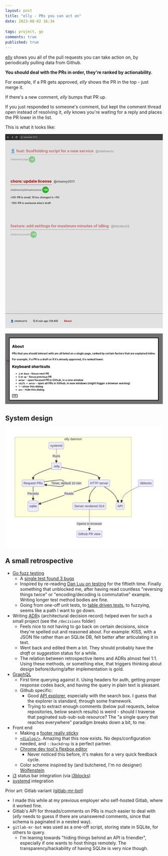 ```yaml
---
layout: post
title: "elly - PRs you can act on"
date: 2023-08-02 16:34

tags: project, go
comments: true
published: true
---
```


[elly](https://github.com/chelmertz/elly) shows you all of the pull requests you
can take action on, by periodically pulling data from Github.

**You should deal with the PRs in order, they're ranked by actionability.**

For example, if a PR gets approved, _elly_ shows the PR in the top - just merge it.

If there's a new comment, _elly_ bumps that PR up.

If you just responded to someone's comment, but kept the comment thread open instead of resolving it, _elly_ knows you're waiting for a reply and places the PR lower in the list.

This is what it looks like:

![gui](/assets/elly_gui.png)

![about](/assets/elly_about.png)

## System design

![architecture](/assets/elly_architecture.png)

## A small retrospective

- [Go fuzz testing](https://go.dev/security/fuzz/)
  - A [single test found 3 bugs](https://github.com/chelmertz/elly/commit/4bd771bb32ded27cd048d168034d860ae2bf77ba)
  - Inspired by re-reading [Dan Luu on testing](https://danluu.com/testing/) for
    the fiftieth time. Finally something that unblocked me, after having read
    countless "reversing things twice" or "encoding/decoding is commutative"
    example. Writing longer test method bodies are fine.
  - Going from one-off unit tests, to [table driven tests](https://dave.cheney.net/2019/05/07/prefer-table-driven-tests),
    to fuzzying, seems like a path I want to go down.
- Writing [ADR](https://adr.github.io/)s (architectural decision record) helped
  even for such a small project (see the `/decisions` folder)
  - Feels nice to not having to go back on certain decisions, since they're
    spelled out and reasoned about. For example: KISS, with a JSON file rather
    than an SQLite DB, felt better after articulating it in text.
  - Went back and edited them a lot. They should probably have the _draft_ or
    _suggestion_ status for a while.
  - The relation between retrospective items and ADRs almost feel 1:1. Using
    these methods, or something else, that triggers thinking about design
    before/during/after implementation is gold.
- [GraphQL](https://graphql.org/)
  - First time querying against it. Using headers for auth, getting proper
    response codes back, and having the query in plain text is pleasant.
  - Github specific:
    - Good [API explorer](https://docs.github.com/en/graphql/overview/explorer),
      especially with the search box. I guess that the explorer is standard,
      through some framework.
    - Trying to extract enough comments (below pull requests, below repositories,
      below search results) is weird - should I traverse that paginated
      sub-sub-sub resource? The "a single query that reaches everywhere"
      paradigm breaks down a bit, to me.
- Front end
  - Making a [footer really sticky](https://stackoverflow.com/questions/4575826/how-to-push-a-footer-to-the-bottom-of-page-when-content-is-short-or-missing)
  - [`<dialog/>`](https://developer.mozilla.org/en-US/docs/Web/HTML/Element/dialog).
    Amazing that this now exists. No deps/configuration needed, and `::backdrop`
    is a perfect partner.
  - [Chrome dev tool's flexbox editor](https://developer.chrome.com/docs/devtools/css/flexbox/)
    - Never noticed this before, it's makes for a very quick feedback cycle.
  - Color scheme inspired by (and butchered, I'm no designer) [Wolfenstein](https://www.gameuidatabase.com/gameData.php?id=441)
- [i3](https://i3wm.org/) status bar integration (via [i3blocks](https://github.com/vivien/i3blocks))
- [systemd](https://wiki.archlinux.org/title/systemd) integration

Prior art: Gitlab variant ([gitlab-mr-bot](https://gitlab.com/chelmertz/gitlab-mr-bot/))
  - I made this while at my previous employer who self-hosted Gitlab, where it worked fine.
  - Gitlab's API for threads/comments on PRs is much easier to deal with
    (_elly_ needs to guess if there are unanswered comments, since that
    schema is paginated in a nested way).
  - `gitlab-mr-bot` was used as a one-off script, storing state in SQLite, for
    others to query.
    - I'm leaning towards "hiding things behind an API is friendler", especially
      if one wants to host things remotely. The transparency/hackability of
      having SQLite is very nice though.







